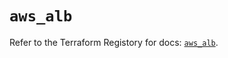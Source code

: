 # `aws_alb`

Refer to the Terraform Registory for docs: [`aws_alb`](https://registry.terraform.io/providers/hashicorp/aws/5.28.0/docs/resources/alb).
